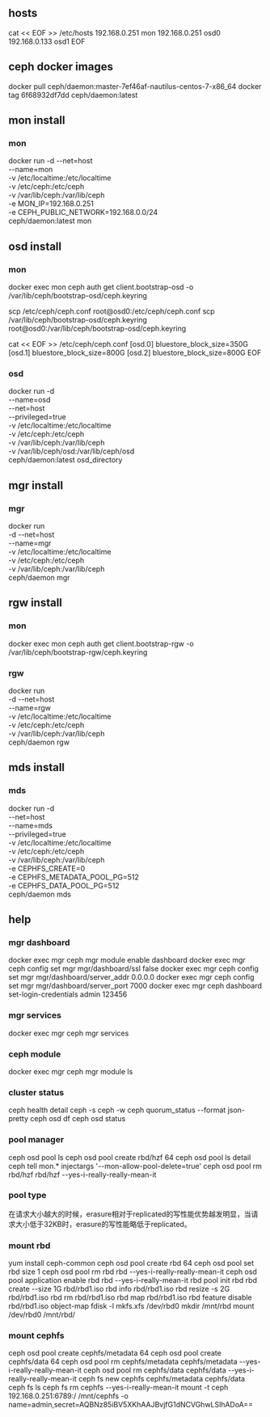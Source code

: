 ## hosts
cat << EOF >> /etc/hosts
192.168.0.251 mon
192.168.0.251 osd0
192.168.0.133 osd1
EOF

## ceph docker images
docker pull ceph/daemon:master-7ef46af-nautilus-centos-7-x86_64
docker tag 6f68932df7dd ceph/daemon:latest

## mon install

### mon

docker run -d --net=host \
--name=mon \
-v /etc/localtime:/etc/localtime \
-v /etc/ceph:/etc/ceph \
-v /var/lib/ceph:/var/lib/ceph \
-e MON_IP=192.168.0.251 \
-e CEPH_PUBLIC_NETWORK=192.168.0.0/24 \
ceph/daemon:latest mon

## osd install

### mon
docker exec mon ceph auth get client.bootstrap-osd -o /var/lib/ceph/bootstrap-osd/ceph.keyring

scp /etc/ceph/ceph.conf root@osd0:/etc/ceph/ceph.conf
scp /var/lib/ceph/bootstrap-osd/ceph.keyring root@osd0:/var/lib/ceph/bootstrap-osd/ceph.keyring

cat << EOF >> /etc/ceph/ceph.conf
[osd.0]
bluestore_block_size=350G
[osd.1]
bluestore_block_size=800G
[osd.2]
bluestore_block_size=800G
EOF

### osd

docker run -d \
--name=osd \
--net=host \
--privileged=true \
-v /etc/localtime:/etc/localtime \
-v /etc/ceph:/etc/ceph \
-v /var/lib/ceph:/var/lib/ceph \
-v /var/lib/ceph/osd:/var/lib/ceph/osd \
ceph/daemon:latest osd_directory

## mgr install

### mgr

docker run \
-d --net=host  \
--name=mgr \
-v /etc/localtime:/etc/localtime \
-v /etc/ceph:/etc/ceph \
-v /var/lib/ceph:/var/lib/ceph \
ceph/daemon mgr

## rgw install

### mon

docker exec mon ceph auth get client.bootstrap-rgw -o /var/lib/ceph/bootstrap-rgw/ceph.keyring

### rgw

docker run \
-d --net=host \
--name=rgw \
-v /etc/localtime:/etc/localtime \
-v /etc/ceph:/etc/ceph \
-v /var/lib/ceph:/var/lib/ceph \
ceph/daemon rgw

## mds install

### mds

docker run -d \
--net=host \
--name=mds \
--privileged=true \
-v /etc/localtime:/etc/localtime \
-v /etc/ceph:/etc/ceph \
-v /var/lib/ceph:/var/lib/ceph \
-e CEPHFS_CREATE=0 \
-e CEPHFS_METADATA_POOL_PG=512 \
-e CEPHFS_DATA_POOL_PG=512 \
ceph/daemon mds

## help

### mgr dashboard

docker exec mgr ceph mgr module enable dashboard
docker exec mgr ceph config set mgr mgr/dashboard/ssl false
docker exec mgr ceph config set mgr mgr/dashboard/server_addr 0.0.0.0
docker exec mgr ceph config set mgr mgr/dashboard/server_port 7000
docker exec mgr ceph dashboard set-login-credentials admin 123456

### mgr services

docker exec mgr ceph mgr services

### ceph module

docker exec mgr ceph mgr module ls

### cluster status

ceph health detail
ceph -s
ceph -w
ceph quorum_status --format json-pretty
ceph osd df
ceph osd status

### pool manager

ceph osd pool ls
ceph osd pool create rbd/hzf 64
ceph osd pool ls detail
ceph tell mon.\* injectargs '--mon-allow-pool-delete=true'
ceph osd pool rm rbd/hzf rbd/hzf --yes-i-really-really-mean-it

### pool type

在请求大小越大的时候，erasure相对于replicated的写性能优势越发明显，当请求大小低于32KB时，erasure的写性能略低于replicated。

### mount rbd

yum install ceph-common
ceph osd pool create rbd 64
ceph osd pool set rbd size 1
ceph osd pool rm rbd rbd --yes-i-really-really-mean-it
ceph osd pool application enable rbd rbd --yes-i-really-mean-it
rbd pool init rbd
rbd create --size 1G rbd/rbd1.iso
rbd info rbd/rbd1.iso
rbd resize -s 2G rbd/rbd1.iso
rbd rm rbd/rbd1.iso
rbd map rbd/rbd1.iso
rbd feature disable rbd/rbd1.iso object-map
fdisk -l
mkfs.xfs /dev/rbd0
mkdir /mnt/rbd
mount /dev/rbd0 /mnt/rbd/

### mount cephfs

ceph osd pool create cephfs/metadata 64
ceph osd pool create cephfs/data 64
ceph osd pool rm cephfs/metadata cephfs/metadata --yes-i-really-really-mean-it
ceph osd pool rm cephfs/data cephfs/data --yes-i-really-really-mean-it
ceph fs new cephfs cephfs/metadata cephfs/data
ceph fs ls
ceph fs rm cephfs --yes-i-really-mean-it
mount -t ceph 192.168.0.251:6789:/ /mnt/cephfs -o name=admin,secret=AQBNz85iBV5XKhAAJBvjfG1dNCVGhwLSlhADoA==
